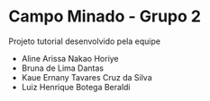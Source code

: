 # Campo Minado - Grupo 2 

Projeto tutorial desenvolvido pela equipe 
* Aline Arissa Nakao Horiye
* Bruna de Lima Dantas 
* Kaue Ernany Tavares Cruz da Silva
* Luiz Henrique Botega Beraldi